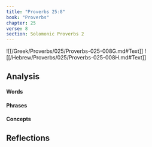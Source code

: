 ```yaml
---
title: "Proverbs 25:8"
book: "Proverbs"
chapter: 25
verse: 8
section: Solomonic Proverbs 2
---
```

![[/Greek/Proverbs/025/Proverbs-025-008G.md#Text]]
![[/Hebrew/Proverbs/025/Proverbs-025-008H.md#Text]]

## Analysis

#### Words

#### Phrases

#### Concepts

## Reflections
